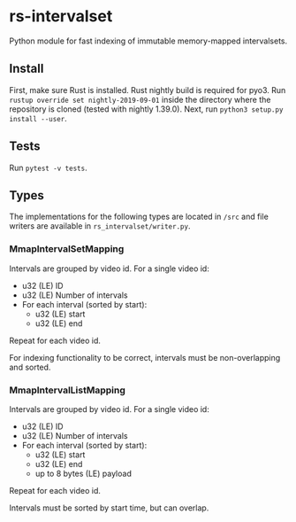 # rs-intervalset

Python module for fast indexing of immutable memory-mapped intervalsets.

## Install

First, make sure Rust is installed. Rust nightly build is required for pyo3.
Run `rustup override set nightly-2019-09-01` inside the directory where the
repository is cloned (tested with nightly 1.39.0).
Next, run `python3 setup.py install --user`.

## Tests

Run `pytest -v tests`.

## Types

The implementations for the following types are located in `/src` and file
writers are available in `rs_intervalset/writer.py`.

### MmapIntervalSetMapping

Intervals are grouped by video id. For a single video id:
 - u32 (LE) ID
 - u32 (LE) Number of intervals
 - For each interval (sorted by start):
    - u32 (LE) start
    - u32 (LE) end

Repeat for each video id.

For indexing functionality to be correct, intervals must be non-overlapping and
sorted.

### MmapIntervalListMapping

Intervals are grouped by video id. For a single video id:
 - u32 (LE) ID
 - u32 (LE) Number of intervals
 - For each interval (sorted by start):
    - u32 (LE) start
    - u32 (LE) end
    - up to 8 bytes (LE) payload

Repeat for each video id.

Intervals must be sorted by start time, but can overlap.
